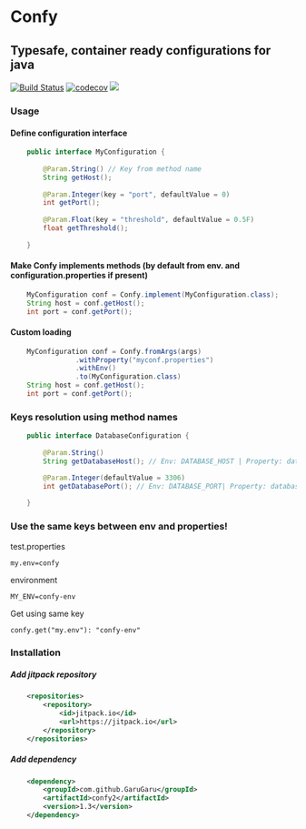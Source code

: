 
# Confy

## Typesafe, container ready configurations for java

[![Build Status](https://travis-ci.org/GaruGaru/confy.svg?branch=master)](https://travis-ci.org/GaruGaru/confy2)
[![codecov](https://codecov.io/gh/GaruGaru/confy2/branch/master/graph/badge.svg)](https://codecov.io/gh/GaruGaru/confy2/branch/master)
[![](https://jitpack.io/v/GaruGaru/confy2.svg)](https://jitpack.io/#GaruGaru/confy2)


### Usage 

#### Define configuration interface

```java
    public interface MyConfiguration {
    
        @Param.String() // Key from method name
        String getHost();
    
        @Param.Integer(key = "port", defaultValue = 0)
        int getPort();
    
        @Param.Float(key = "threshold", defaultValue = 0.5F)
        float getThreshold();
    
    }
```

#### Make Confy implements methods (by default from env. and configuration.properties if present)

```java
    MyConfiguration conf = Confy.implement(MyConfiguration.class);
    String host = conf.getHost();
    int port = conf.getPort();
```

#### Custom loading 

```java
    MyConfiguration conf = Confy.fromArgs(args)
                .withProperty("myconf.properties")
                .withEnv()
                .to(MyConfiguration.class)
    String host = conf.getHost();
    int port = conf.getPort();
``` 

### Keys resolution using method names

```java
    public interface DatabaseConfiguration {
    
        @Param.String() 
        String getDatabaseHost(); // Env: DATABASE_HOST | Property: database.host

        @Param.Integer(defaultValue = 3306)
        int getDatabasePort(); // Env: DATABASE_PORT| Property: database.port
        
    }
```
   
### Use the same keys between env and properties!

test.properties
    
    my.env=confy

environment 

    MY_ENV=confy-env

Get using same key

    confy.get("my.env"): "confy-env"

### Installation

##### Add jitpack repository

```xml
	<repositories>
		<repository>
		    <id>jitpack.io</id>
		    <url>https://jitpack.io</url>
		</repository>
	</repositories>
```

##### Add dependency 

```xml
	<dependency>
	    <groupId>com.github.GaruGaru</groupId>
	    <artifactId>confy2</artifactId>
	    <version>1.3</version>
	</dependency>
	
	